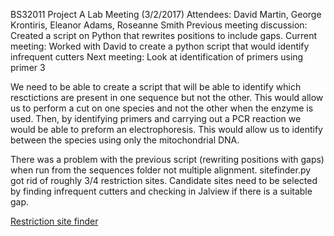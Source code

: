 BS32011 Project A Lab Meeting (3/2/2017)
Attendees: David Martin, George Krontiris, Eleanor Adams, Roseanne Smith
Previous meeting discussion: Created a script on Python that rewrites positions to include gaps.
Current meeting: Worked with David to create a python script that would identify infrequent cutters
Next meeting: Look at identification of primers using primer 3

We need to be able to create a script that will be able to identify which resctictions are present in one sequence but not the other.
This would allow us to perform a cut on one species and not the other when the enzyme is used.
Then, by identifying primers and carrying out a PCR reaction we would be able to preform an electrophoresis.
This would allow us to identify between the species using only the mitochondrial DNA.

There was a problem with the previous script (rewriting positions with gaps) when run from the sequences folder not multiple alignment.
sitefinder.py got rid of roughly 3/4 restriction sites.
Candidate sites need to be selected by finding infrequent cutters and checking in Jalview if there is a suitable gap.

[Restriction site finder](sequences/sitefinder.py)

